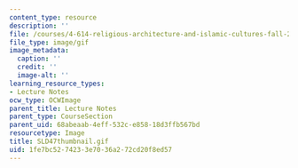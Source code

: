 ```yaml
---
content_type: resource
description: ''
file: /courses/4-614-religious-architecture-and-islamic-cultures-fall-2002/1fe7bc5274233e7036a272cd20f8ed57_SLD47thumbnail.gif
file_type: image/gif
image_metadata:
  caption: ''
  credit: ''
  image-alt: ''
learning_resource_types:
- Lecture Notes
ocw_type: OCWImage
parent_title: Lecture Notes
parent_type: CourseSection
parent_uid: 68abeaab-4eff-532c-e858-18d3ffb567bd
resourcetype: Image
title: SLD47thumbnail.gif
uid: 1fe7bc52-7423-3e70-36a2-72cd20f8ed57
---
```

